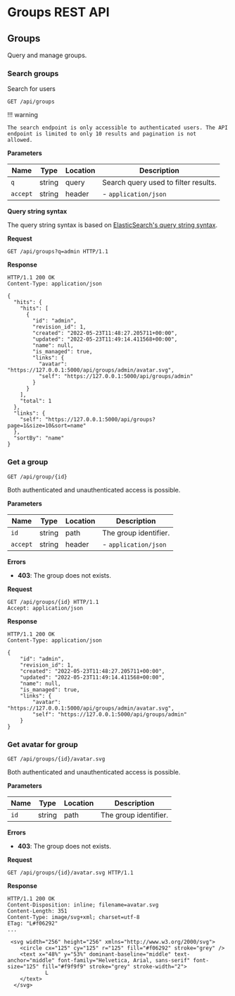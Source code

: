 # Groups REST API

## Groups

Query and manage groups.

### Search groups

Search for users

`GET /api/groups`

!!! warning

    The search endpoint is only accessible to authenticated users. The API
    endpoint is limited to only 10 results and pagination is not
    allowed.

**Parameters**

| Name     | Type   | Location | Description                          |
| -------- | ------ | -------- | ------------------------------------ |
| `q`      | string | query    | Search query used to filter results. |
| `accept` | string | header   | - `application/json`                 |

**Query string syntax**

The query string syntax is based on [ElasticSearch's query string syntax](https://www.elastic.co/guide/en/elasticsearch/reference/current/query-dsl-query-string-query.html#query-string-syntax).

**Request**

```http
GET /api/groups?q=admin HTTP/1.1
```

**Response**

```http
HTTP/1.1 200 OK
Content-Type: application/json

{
  "hits": {
    "hits": [
      {
        "id": "admin",
        "revision_id": 1,
        "created": "2022-05-23T11:48:27.205711+00:00",
        "updated": "2022-05-23T11:49:14.411568+00:00",
        "name": null,
        "is_managed": true,
        "links": {
          "avatar": "https://127.0.0.1:5000/api/groups/admin/avatar.svg",
          "self": "https://127.0.0.1:5000/api/groups/admin"
        }
      }
    ],
    "total": 1
  },
  "links": {
    "self": "https://127.0.0.1:5000/api/groups?page=1&size=10&sort=name"
  },
  "sortBy": "name"
}
```

### Get a group

`GET /api/group/{id}`

Both authenticated and unauthenticated access is possible.

**Parameters**

| Name     | Type   | Location | Description          |
| -------- | ------ | -------- | -------------------- |
| `id`     | string | path     | The group identifier. |
| `accept` | string | header   | - `application/json` |

**Errors**

- **403**: The group does not exists.

**Request**

```http
GET /api/groups/{id} HTTP/1.1
Accept: application/json
```

**Response**

```http
HTTP/1.1 200 OK
Content-Type: application/json

{
    "id": "admin",
    "revision_id": 1,
    "created": "2022-05-23T11:48:27.205711+00:00",
    "updated": "2022-05-23T11:49:14.411568+00:00",
    "name": null,
    "is_managed": true,
    "links": {
        "avatar": "https://127.0.0.1:5000/api/groups/admin/avatar.svg",
        "self": "https://127.0.0.1:5000/api/groups/admin"
    }
}
```


### Get avatar for group

`GET /api/groups/{id}/avatar.svg`

Both authenticated and unauthenticated access is possible.

**Parameters**

| Name | Type   | Location | Description          |
| ---- | ------ | -------- | -------------------- |
| `id` | string | path     | The group identifier. |

**Errors**

- **403**: The group does not exists.

**Request**

```http
GET /api/groups/{id}/avatar.svg HTTP/1.1
```

**Response**

```http
HTTP/1.1 200 OK
Content-Disposition: inline; filename=avatar.svg
Content-Length: 351
Content-Type: image/svg+xml; charset=utf-8
ETag: "L#f06292"
...

 <svg width="256" height="256" xmlns="http://www.w3.org/2000/svg">
    <circle cx="125" cy="125" r="125" fill="#f06292" stroke="grey" />
    <text x="48%" y="53%" dominant-baseline="middle" text-anchor="middle" font-family="Helvetica, Arial, sans-serif" font-size="125" fill="#f9f9f9" stroke="grey" stroke-width="2">
            L
    </text>
  </svg>
```
